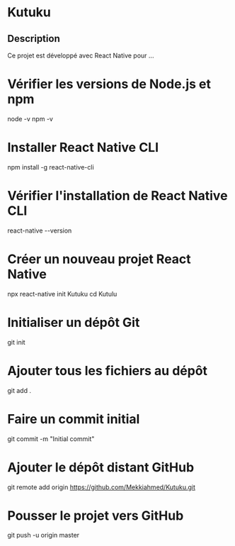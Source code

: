 # Kutuku

## Description
Ce projet est développé avec React Native pour ...
# Vérifier les versions de Node.js et npm
node -v
npm -v

# Installer React Native CLI
npm install -g react-native-cli

# Vérifier l'installation de React Native CLI
react-native --version

# Créer un nouveau projet React Native
npx react-native init Kutuku
cd Kutulu

# Initialiser un dépôt Git
git init

# Ajouter tous les fichiers au dépôt
git add .

# Faire un commit initial
git commit -m "Initial commit"

# Ajouter le dépôt distant GitHub
git remote add origin https://github.com/Mekkiahmed/Kutuku.git

# Pousser le projet vers GitHub
git push -u origin master
